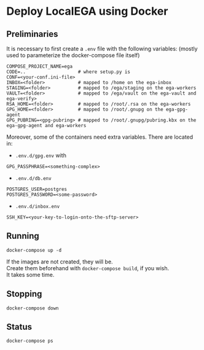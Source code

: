 # Deploy LocalEGA using Docker

## Preliminaries

It is necessary to first create a `.env` file with the following variables:
(mostly used to parameterize the docker-compose file itself)

	COMPOSE_PROJECT_NAME=ega
	CODE=..                   # where setup.py is
	CONF=<your-conf.ini-file>
	INBOX=<folder>            # mapped to /home on the ega-inbox
	STAGING=<folder>          # mapped to /ega/staging on the ega-workers
	VAULT=<folder>            # mapped to /ega/vault on the ega-vault and ega-verify>
	RSA_HOME=<folder>         # mapped to /root/.rsa on the ega-workers
	GPG_HOME=<folder>         # mapped to /root/.gnupg on the ega-gpg-agent
	GPG_PUBRING=<gpg-pubring> # mapped to /root/.gnupg/pubring.kbx on the ega-gpg-agent and ega-workers


Moreover, some of the containers need extra variables. There are located in:
* `.env.d/gpg.env` with
```
GPG_PASSPHRASE=<something-complex>
```
* `.env.d/db.env`
```
POSTGRES_USER=postgres
POSTGRES_PASSWORD=<some-password>
```
* `.env.d/inbox.env`
```
SSH_KEY=<your-key-to-login-onto-the-sftp-server>
```

## Running

	docker-compose up -d
	
If the images are not created, they will be. <br/>
Create them beforehand with `docker-compose build`, if you wish.<br/>
It takes some time.

## Stopping

	docker-compose down

## Status

	docker-compose ps
